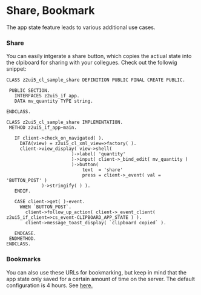 # Share, Bookmark

The app state feature leads to various additional use cases.

### Share
You can easily intgerate a share button, which copies the actiual state into the clpiboard for sharing with your collegues. Check out the followig snippet:
 ```abap
CLASS z2ui5_cl_sample_share DEFINITION PUBLIC FINAL CREATE PUBLIC.
 
  PUBLIC SECTION.
    INTERFACES z2ui5_if_app.
    DATA mv_quantity TYPE string.
 
ENDCLASS.
 
CLASS z2ui5_cl_sample_share IMPLEMENTATION.
  METHOD z2ui5_if_app~main.
 
    IF client->check_on_navigated( ).
      DATA(view) = z2ui5_cl_xml_view=>factory( ).
      client->view_display( view->shell(
                         )->label( 'quantity'
                         )->input( client->_bind_edit( mv_quantity )
                         )->button(
                             text  = 'share'
                             press = client->_event( val = 'BUTTON_POST' )
              )->stringify( ) ).
    ENDIF.
 
    CASE client->get( )-event.
      WHEN `BUTTON_POST`.
        client->follow_up_action( client->_event_client( z2ui5_if_client=>cs_event-CLIPBOARD_APP_STATE ) ).
        client->message_toast_display( `clipboard copied` ).

    ENDCASE.
  ENDMETHOD.
ENDCLASS.
 ```

 ### Bookmarks
 You can also use these URLs for bookmarking, but keep in mind that the app state only saved for a certain amount of time on the server. The default configuration is 4 hours. See [here.](https://github.com/abap2UI5/abap2UI5/blob/main/src/01/01/z2ui5_cl_core_srv_draft.clas.abap#L46)
